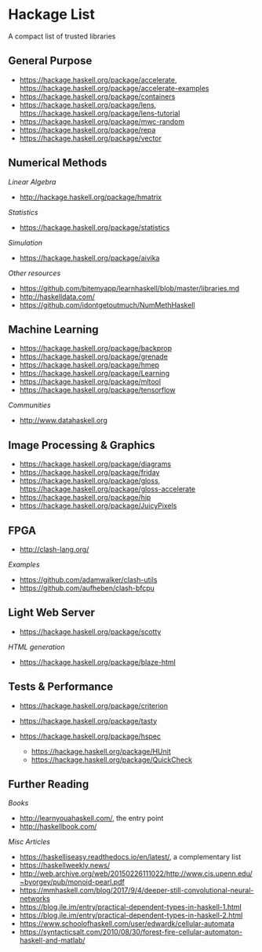 # Hackage List

A compact list of trusted libraries


## General Purpose

- https://hackage.haskell.org/package/accelerate, https://hackage.haskell.org/package/accelerate-examples
- https://hackage.haskell.org/package/containers
- https://hackage.haskell.org/package/lens, https://hackage.haskell.org/package/lens-tutorial
- https://hackage.haskell.org/package/mwc-random
- https://hackage.haskell.org/package/repa
- https://hackage.haskell.org/package/vector


## Numerical Methods

_Linear Algebra_

- http://hackage.haskell.org/package/hmatrix

_Statistics_

- https://hackage.haskell.org/package/statistics

_Simulation_

- https://hackage.haskell.org/package/aivika

_Other resources_

- https://github.com/bitemyapp/learnhaskell/blob/master/libraries.md
- http://haskelldata.com/
- https://github.com/idontgetoutmuch/NumMethHaskell


## Machine Learning

- https://hackage.haskell.org/package/backprop
- https://hackage.haskell.org/package/grenade
- https://hackage.haskell.org/package/hmep
- https://hackage.haskell.org/package/Learning
- https://hackage.haskell.org/package/mltool
- https://hackage.haskell.org/package/tensorflow

_Communities_

- http://www.datahaskell.org


## Image Processing & Graphics

- https://hackage.haskell.org/package/diagrams
- https://hackage.haskell.org/package/friday
- https://hackage.haskell.org/package/gloss, https://hackage.haskell.org/package/gloss-accelerate
- https://hackage.haskell.org/package/hip
- https://hackage.haskell.org/package/JuicyPixels


## FPGA

- http://clash-lang.org/

_Examples_

- https://github.com/adamwalker/clash-utils
- https://github.com/aufheben/clash-bfcpu


## Light Web Server

- https://hackage.haskell.org/package/scotty

_HTML generation_

- https://hackage.haskell.org/package/blaze-html


## Tests & Performance

- https://hackage.haskell.org/package/criterion

- https://hackage.haskell.org/package/tasty
- https://hackage.haskell.org/package/hspec
  - https://hackage.haskell.org/package/HUnit
  - https://hackage.haskell.org/package/QuickCheck


## Further Reading

_Books_

- http://learnyouahaskell.com/, the entry point
- http://haskellbook.com/

_Misc Articles_

- https://haskelliseasy.readthedocs.io/en/latest/, a complementary list
- https://haskellweekly.news/
- http://web.archive.org/web/20150226111022/http://www.cis.upenn.edu/~byorgey/pub/monoid-pearl.pdf
- https://mmhaskell.com/blog/2017/9/4/deeper-still-convolutional-neural-networks
- https://blog.jle.im/entry/practical-dependent-types-in-haskell-1.html
- https://blog.jle.im/entry/practical-dependent-types-in-haskell-2.html
- https://www.schoolofhaskell.com/user/edwardk/cellular-automata
- https://syntacticsalt.com/2010/08/30/forest-fire-cellular-automaton-haskell-and-matlab/
